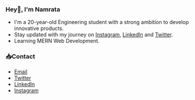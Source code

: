 ### Hey👋, I'm Namrata

- I'm a 20-year-old Engineering student with a strong ambition to develop innovative products.
- Stay updated with my journey on [Instagram](https://www.instagram.com/developer_namrata), [LinkedIn](https://www.linkedin.com/in/namratachandarana) and [Twitter](https://twitter.com/Namrata20_).
- Learning MERN Web Development.

### 📥Contact

- [Email](namratachadnarana20@gmail.com)
- [Twitter](https://twitter.com/Namrata20_) 
- [LinkedIn](https://www.linkedin.com/in/namratachandarana)
- [Instagram](https://www.instagram.com/developer_namrata) 


